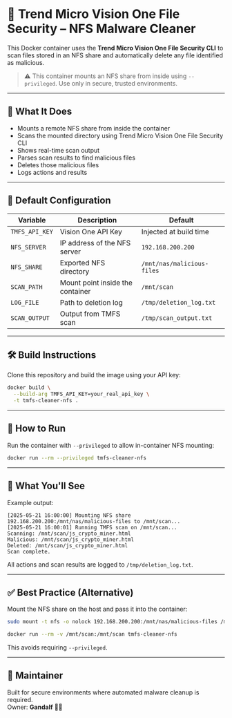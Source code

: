 
# 🧹 Trend Micro Vision One File Security – NFS Malware Cleaner

This Docker container uses the **Trend Micro Vision One File Security CLI** to scan files stored in an NFS share and automatically delete any file identified as malicious.

> ⚠️ This container mounts an NFS share from inside using `--privileged`. Use only in secure, trusted environments.

---

## 🔧 What It Does

- Mounts a remote NFS share from inside the container
- Scans the mounted directory using Trend Micro Vision One File Security CLI
- Shows real-time scan output
- Parses scan results to find malicious files
- Deletes those malicious files
- Logs actions and results

---

## 📁 Default Configuration

| Variable         | Description                                           | Default                               |
|------------------|-------------------------------------------------------|---------------------------------------|
| `TMFS_API_KEY`   | Vision One API Key                                    | Injected at build time                |
| `NFS_SERVER`     | IP address of the NFS server                          | `192.168.200.200`                     |
| `NFS_SHARE`      | Exported NFS directory                                | `/mnt/nas/malicious-files`           |
| `SCAN_PATH`      | Mount point inside the container                      | `/mnt/scan`                           |
| `LOG_FILE`       | Path to deletion log                                  | `/tmp/deletion_log.txt`              |
| `SCAN_OUTPUT`    | Output from TMFS scan                                 | `/tmp/scan_output.txt`               |

---

## 🛠️ Build Instructions

Clone this repository and build the image using your API key:

```bash
docker build \
  --build-arg TMFS_API_KEY=your_real_api_key \
  -t tmfs-cleaner-nfs .
```

---

## 🚀 How to Run

Run the container with `--privileged` to allow in-container NFS mounting:

```bash
docker run --rm --privileged tmfs-cleaner-nfs
```

---

## 📝 What You'll See

Example output:

```log
[2025-05-21 16:00:00] Mounting NFS share 192.168.200.200:/mnt/nas/malicious-files to /mnt/scan...
[2025-05-21 16:00:01] Running TMFS scan on /mnt/scan...
Scanning: /mnt/scan/js_crypto_miner.html
Malicious: /mnt/scan/js_crypto_miner.html
Deleted: /mnt/scan/js_crypto_miner.html
Scan complete.
```

All actions and scan results are logged to `/tmp/deletion_log.txt`.

---

## ✅ Best Practice (Alternative)

Mount the NFS share on the host and pass it into the container:

```bash
sudo mount -t nfs -o nolock 192.168.200.200:/mnt/nas/malicious-files /mnt/scan

docker run --rm -v /mnt/scan:/mnt/scan tmfs-cleaner-nfs
```

This avoids requiring `--privileged`.

---

## 👤 Maintainer

Built for secure environments where automated malware cleanup is required.  
Owner: **Gandalf** 🧙‍♂️  
